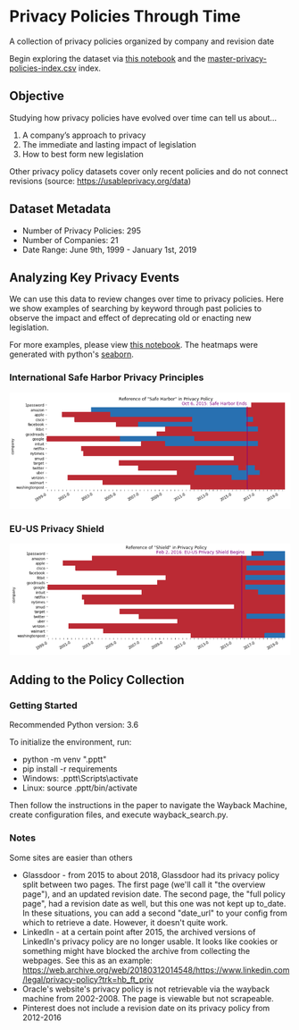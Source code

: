 # Privacy Policies Through Time

A collection of privacy policies organized by company and revision date

Begin exploring the dataset via [this notebook](/notebooks/privacy-policies-through-time.ipynb) and the [master-privacy-policies-index.csv](/privacy-policies-through-time/master-privacy-policies-index.csv) index.

## Objective

Studying how privacy policies have evolved over time can tell us about…

1. A company’s approach to privacy
2. The immediate and lasting impact of legislation
3. How to best form new legislation

Other privacy policy datasets cover only recent policies and do not connect revisions (source: https://usableprivacy.org/data)

## Dataset Metadata

* Number of Privacy Policies: 295
* Number of Companies: 21
* Date Range: June 9th, 1999 - January 1st, 2019

## Analyzing Key Privacy Events

We can use this data to review changes over time to privacy policies. Here we show examples of searching by keyword through past policies to observe the impact and effect of deprecating old or enacting new legislation.

For more examples, please view [this notebook](/notebooks/privacy-policies-through-time.ipynb). The heatmaps were generated with python's [seaborn](https://seaborn.pydata.org/).

### International Safe Harbor Privacy Principles

![safe_harbor_heatmap](https://github.com/workmanjack/privacy-policies-through-time/blob/master/report/figures/safe-harbor-heatmap.PNG)

### EU-US Privacy Shield

![eu-us-privacy-shield-heatmap](https://github.com/workmanjack/privacy-policies-through-time/blob/master/report/figures/eu-us-privacy-shield-heatmap.PNG)

## Adding to the Policy Collection

### Getting Started

Recommended Python version: 3.6

To initialize the environment, run:

* python -m venv ".pptt"
* pip install -r requirements
* Windows: .pptt\Scripts\activate
* Linux: source .pptt/bin/activate

Then follow the instructions in the paper to navigate the Wayback Machine, create configuration files, and execute wayback_search.py.

### Notes

Some sites are easier than others

* Glassdoor - from 2015 to about 2018, Glassdoor had its privacy policy split between two pages. The first page (we'll call it "the overview page"), and an updated revision date. The second page, the "full policy page", had a revision date as well, but this one was not kept up to_date. In these situations, you can add a second "date_url" to your config from which to retrieve a date. However, it doesn't quite work.
* LinkedIn - at a certain point after 2015, the archived versions of LinkedIn's privacy policy are no longer usable. It looks like cookies or something might have blocked the archive from collecting the webpages. See this as an example: https://web.archive.org/web/20180312014548/https://www.linkedin.com/legal/privacy-policy?trk=hb_ft_priv
* Oracle's website's privacy policy is not retrievable via the wayback machine from 2002-2008. The page is viewable but not scrapeable.
* Pinterest does not include a revision date on its privacy policy from 2012-2016
